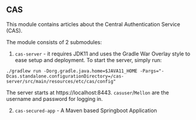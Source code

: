 ## CAS

This module contains articles about the Central Authentication Service (CAS).

The module consists of 2 submodules:
1. `cas-server` - it requires JDK11 and uses the Gradle War Overlay style to ease setup and deployment. To  start the server, simply run:

`./gradlew run
  -Dorg.gradle.java.home=$JAVA11_HOME
  -Pargs="-Dcas.standalone.configurationDirectory=/cas-server/src/main/resources/etc/cas/config"`

The server starts at https://localhost:8443. `casuser`/`Mellon` are the username and password for logging in.

2. `cas-secured-app` - A Maven based Springboot Application

